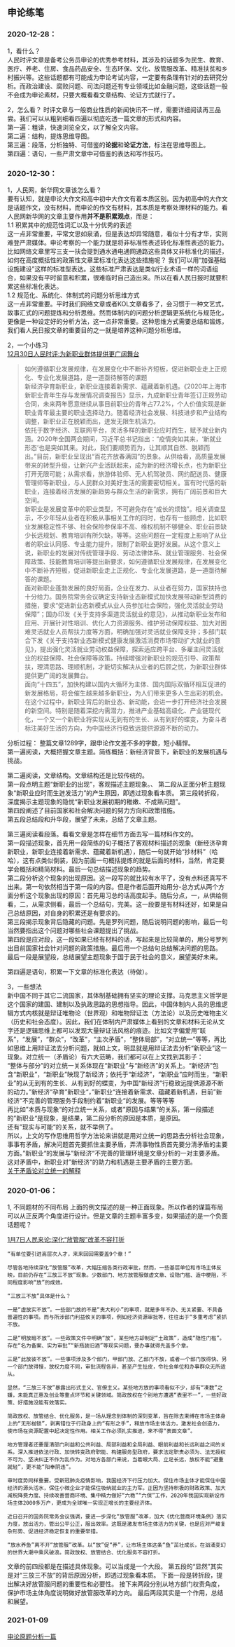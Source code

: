 ## 申论练笔
### 2020-12-28：
1，看什么？  
人民时评文章是备考公务员申论的优秀参考材料，其涉及的话题多为民生、教育、医疗、养老、住房、食品药品安全、生态环保、文化、放管服改革、精准扶贫和乡村振兴等。这些话题都有可能成为申论考试内容，一定要有条理有针对的去研究分析。而政治建设、腐败问题、司法问题还有专业领域比如金融问题，这些话题一般不会成为申论素材，只要大概看看文章结构、论证方式就行了。  

2，怎么看？
时评文章与一般商业性质的新闻快讯不一样，需要详细阅读再三品尝。我们可以从粗到细看四遍以彻底吃透一篇文章的形式和内容。  
第一遍：粗读，快速浏览全文，以了解全文内容。  
第二遍：结构，提炼思维导图。  
第三遍：段落，分析独特、可借鉴的**论据**和**论证方法**，标注在思维导图上。  
第四遍：语句，一些严肃文章中可借鉴的表达和写作技巧。  

### 2020-12-30：
1，人民网，新华网文章该怎么看？  
要有认知，就是申论大作文和高中初中大作文有着本质区别。因为初高中的大作文是话题作文，没有材料，而申论的作文有材料，其本质是考察处理材料的能力。看人民网新华网的文章主要作用**并不是积累观点**，而是：  
1.1 积累其中的规范性词汇以及十分优秀的表述  
这一点非常重要，平常文思如泉涌，但是表达却异常随意，看似十分有才华，实则难登严肃媒体。申论考察的一个能力就是将非标准性表述转化标准性表述的能力。  
比如网络文章里写三支一扶会提到通水通电通网通路这些具体又非标准化的描述，如何在高度概括性的政策性文章里标准化表达这些措施呢？
我们可以用“加强基础设施建设”这样的标准型表达。这些标准严肃表达是类似行业术语一样的词语组合，如果没有平时留意和积累，很难临时自己造出来。所以在看人民日报时就要积累这些标准化表达。  
1.2 规范化、系统化、体制式的问题分析思维方式  
这一点非常重要。平时我们网络文章或者KOL文章看多了，会习惯于一种文艺式，故事汇式的问题提炼和分析思维。然而体制内的问题分析逻辑更系统化与规范化，更像是一种设定好的分析方法，这一点非常重要。这种思维方式需要总结和锻炼，我们看人民日报文章的重要目的之一就是培养这种问题分析思维。  

2，一个小练习  
[12月30日人民时评:为新职业群体提供更广阔舞台](http://opinion.people.com.cn/n1/2020/1230/c1003-31983324.html)  

>如何遵循职业发展规律，在发展变化中不断补齐短板，促进新职业走上正规化、专业化发展道路，是一道亟待解答的课题  
新经济孕育新职业，新职业连接着新需求、蕴藏着新机遇。《2020年上海市新职业青年生存与发展情况调查报告》显示，九成新职业青年签订正规劳动合同，未来两年愿意继续从事目前职业的青年占77.2%，个人价值实现是新职业青年最主要的职业选择动力。随着经济社会发展、科技进步和产业结构调整，新职业正在脱颖而出，迸发无限生机活力。  
依托于数字经济、互联网平台，灵活多样的新职业应时而生，赋予就业新内涵。2020年全国两会期间，习近平总书记指出：“疫情突如其来，‘新就业形态’也是突如其来。对此，我们要顺势而为，让其顺其自然、脱颖而出。”目前，新职业呈现出“百花齐放春满园”的景象。从供给看，高质量发展带来的转型升级，让新兴产业活跃起来，成为新的经济增长点，也为新职业打开无限可能；从需求看，旅游体验师、无人机驾驶员、网约配送员、健康管理师等新职业，与人民群众对美好生活的需要密切相关。富有时代感的新职业，连接着经济发展的新趋势与群众生活的新需求，拥有广阔前景和巨大空间。  
新职业是发展变革中的职业类型，不可避免存在“成长的烦恼”。相关调查显示，不少年轻从业者在积极从事相关工作的同时，也存有一些顾虑，比如职业发展稳定性不够、社会保险参保率不高、维权机制不够健全、职业前景缺少长远规划、教育培训有所欠缺，等等。这些问题在一定程度上影响了从业者的职业认同感、专业能力提升，限制了新职业更好发展。从这个意义上说，新职业的发展对传统管理手段、劳动法律体系、就业管理服务、社会保障政策、技能教育培训等提出新要求，如何遵循职业发展规律，在发展变化中不断补齐短板，促进新职业走上正规化、专业化发展道路，是一道亟待解答的课题。  
面对新职业蓬勃发展的良好局面，企业在发力、从业者在努力，国家扶持也十分给力。国务院常务会议确定支持新业态新模式加快发展带动新型消费的措施，要求“促进新业态新模式从业人员参加社会保险，强化灵活就业劳动保障”；国办印发《关于支持多渠道灵活就业的意见》，从推动新职业发布和应用、开展针对性培训、优化人力资源服务、维护劳动保障权益、加大对困难灵活就业人员帮扶力度等方面，明确加强对灵活就业保障支持；多部门联合下发《关于支持新业态新模式健康发展激活消费市场带动扩大就业的意见》，提出强化灵活就业劳动权益保障，探索适应跨平台、多雇主间灵活就业的权益保障、社会保障等政策。持续增强对新职业的规范引导、政策帮扶，理清思路、理顺机制，才能切实解决从业者的后顾之忧，为新职业群体提供更广阔的发展舞台。  
面向“十四五”，加快构建以国内大循环为主体、国内国际双循环相互促进的新发展格局，将会催生越来越多新职业，为人们带来更多人生出彩的机会。在这个过程中，新职业背后的新业态、新动能，会进一步打开经济社会发展的新空间。特别是随着深挖内需潜力，推进产业基础高级化、产业链现代化，一个又一个新职业将实现从无到有的生长、从有到好的蝶变，为奋斗者标注美好生活的方向，为中国经济行稳致远提供源源不断的动力。  

分析过程：
整篇文章1289字，跟申论作文差不多的字数，短小精悍。  
第一遍阅读，大概把握文章主题。简练概括：新经济背景下，新职业的发展机遇与挑战。  

第二遍阅读，文章结构。文章结构还是比较传统的。  
第一段点明主题“新职业的出现”，客观描述主题现象。、
第二段从正面分析主题现象“新职业应时而生迸发活力”的产生原因，即透过现象看本质。
第三段转折段，深度揭示主题现象的隐忧“新职业发展初期的稚嫩、不成熟问题”。  
第四段阐述了目前国家和社会解决问题的努力方向和政策措施。  
第五段总结段和升华段，展望了未来，总结了文章主题。  

第三遍阅读看段落。看看文章是怎样在细节方面去写一篇材料作文的。  
第一段描述现象，首先用一段简练的句子概括了客观材料描述的现象（新经济孕育新职业，新职业连接着新需求、蕴藏着新机遇），随后一句就开始“抄材料”（哈哈），这有点类似倒装，因为前面一句概括提炼的就是后面的材料，当然，肯定要学会概括和精简材料。最后一句总结描述现象的趋势。  
第二段分析这个现象的出现原因。这一段写的就比较有水平了，没有点料还真写不出来。第一句依然相当于第一段的内容。但是作者后面开始用分-总方式从两个方面分析这个现象出现的原因：首先用习总的话高度起手。随后分点，一，从供给侧看，二，从需求侧看，最后一个总结句，完美。这一段要是有材料还好，如果是自己总结原因，对自身的积累还是有要求的。  
第三段揭示现象背后隐藏的问题。先是罗列问题，随后说明问题的影响，最后一句当然要指出这个问题对哪些社会课题提出了挑战。  
第四段是应对段，这一段如果已经有材料的话，写起来是比较简单的，用分号罗列出目前国家社会针对问题的政策措施。最后用一个总结句总结解决问题的思路。  
最后一段是展望段，总结展望主题现象于国于民于社会的意义，展望美好未来。  

第四遍是语句，积累一下文章的标准化表达（待做）。  

3，一些想法  
新中国不同于其它二流国家，其体制基础拥有坚实的理论支撑。马克思主义哲学是这个国家的建国、建制以及执政思路的思想指导。因此，中国体制内人员的思维逻辑方式内核就是辩证唯物论（世界观）和唯物辩证法（方法论）以及历史唯物主义（历史和社会态度）。因此，我们在体制内严肃媒体上看到的文章和材料无论从文字还是逻辑思维上都可以发现大量辩证法风格的痕迹。比如文字偏爱用“联系”，“发展”，“群众”，“改革”，“主次矛盾”，“整体局部”，“对立统一”等等，再比如思维上用辩证法去分析问题，就如上文，明显就是用辩证法去分析“新职业”这一现象。对立统一（矛盾论）有六大范畴，我们都可以在上文找到其影子：  
“整体与部分”的对立统一关系体现在“新职业”与“新经济”的关系上。“新经济”包含“新职业”，“新职业”映现了新经济；依托于“新经济”，“新职业”应时而生，“新职业”的从无到有的生长、从有到好的蝶变，为中国“新经济”行稳致远提供源源不断的动力。”新经济“孕育”新职业“，”新职业“连接着新需求、蕴藏着新机遇，目前”新经济“不完善的管理服务手段制约着”新职业“的发展。等等等等  
再比如”本质与现象“的对立统一关系，或者”原因与结果“的关系，第一段描述的”新职业“是现象，是结果，第二段分析的原因是本质，是原因。  
还有”现实与可能“的关系，就不举例了。  
所以，上文的写作思维用哲学方法论来讲就是用对立统一的思路去分析社会现象，事事有矛盾，解决问题首先要抓住主要矛盾，弄清事物性质首先要分清矛盾的主要方面。”新职业“的发展与”新经济“不完善的管理环境是文章分析的一对主要矛盾。这对矛盾中，新职业对”新经济“的助力和机遇是主要矛盾的主要方面。  
[关于矛盾论对立统一的解释](https://www.zhihu.com/question/21729408)

### 2020-01-06：
1, 不同题材的不同布局
上面的例文描述的是一种正面现象。所以作者的谋篇布局可以从正反两个角度进行设计。但是文章的主题丰富多变，如果描述的是一个负面话题呢？

[1月7日人民来论:深化“放管服”改革不容打折](http://opinion.people.com.cn/n1/2021/0107/c431649-31992704.html) 
```
“有单位要引进高层次人才，来来回回需要盖9个章！”

尽管各地持续深化“放管服”改革，大幅压缩各类行政审批，然而，一些基层单位和市场主体反映，目前仍存在“三放三不放”现象。少数部门、地方放管服做虚文章、设隐门槛、造中梗阻，不同程度影响“放”的成效。

“三放三不放”具体是什么？

一是“虚放实不放”。一些部门放的不是“责大利小”的事项，就是多年不办、无关紧要、不具备普遍性的事项。而与所涉部门利益攸关的事项，例如经济资源审批等，往往出于“多重考虑”紧抓不放。

二是“明放暗不放”。一些政策文件中明确“放”，某些地方却制定“土政策”，造成“隐性门槛”。存在“名为备案、实为审批”“新瓶装旧酒”等现实问题，要办事就得先盖多个章。

三是“此放彼不放”。一些事项涉及多个部门，甲部门放、乙部门不放，或者一个部门放得快、另一个部门放得慢，放权力度不同，审批流程各异，甚至产生扯皮，令社会单位和办事群众无所适从。

显然，“三放三不放”暴露出形式主义、官僚主义。某些地方放的事项看似不少，却有“凑数”之嫌，未能真正惠及创业等重点环节和关键领域。简政放权在个别地方遭遇“表里不一”，一些好政策、好措施没能有效落实。

简政放权、放管结合、优化服务，是一场从理念到体制的深刻变革，旨在除去束缚在市场主体身上的“无形枷锁”，剥离错位于行政身上的“有形之手”，释放市场主体活力，激发社会创造力，使市场在资源配置中起决定性作用。相关工作必须扎实推进，来不得“表面文章”。

地方管理者还要厘清部门利益和公共利益、局部利益和全局利益、眼前利益和长远利益之间的关系。深入推进依法行政、加快转变政府职能、构建服务型政府，要求法定职责必须为、法无授权不可为、坚决纠正不作为乱作为。对地方各部门来说，当着眼大局、立足长远，放权不能“避重就轻”，更不能“阳奉阴违”。

审时度势同样重要。受新冠肺炎疫情影响，我国经济下行压力加大。保住市场主体才能保住中国经济的源头活水，保住小微企业才能保住吸纳就业的主力军。正因为坚持积极的财政政策、加大减税降费力度、持续改善营商环境、集中精力做好“六稳”“六保”工作，2020年我国实现新设市场主体2000多万户，更成为全球唯一实现正增长的主要经济体。

近日召开的国务院常务会议强调，要进一步深化“放管服”改革，加大《优化营商环境条例》落实力度，放出活力，管出公平公正，服出效率。这既是激发市场主体活力的关键，也是应对严峻复杂形势、促进经济稳定恢复的重要举措。

“放水养鱼”离不开“放管服”改革。以“放”促“养”，让市场主体这条“鱼”茁壮成长，在汹涌变幻的世界大潮中乘风破浪。简政放权、放管结合、优化服务不容打折。
```
文章的前四段都是在描述具体现象。可以当成是一个大段。
第五段的“显然”其实是对“三放三不放”的背后原因分析，即透过现象看本质。
下面一段是转折段，提出解决好放管服问题的重要性和必要性。
接下来两段分别从地方部门权责角度，保护市场主体角度说明做好放管服改革的方向。
最后两段其实是一个作用，总结和展望。

### 2021-01-09
[申论原题分析一篇](https://zhuanlan.zhihu.com/p/105793037)
